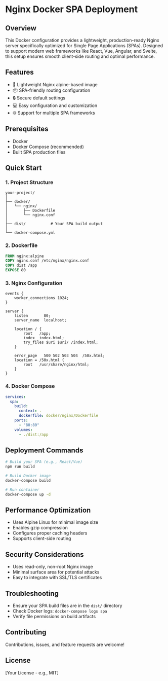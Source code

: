 # Nginx Docker SPA Deployment

## Overview
This Docker configuration provides a lightweight, production-ready Nginx server specifically optimized for Single Page Applications (SPAs). Designed to support modern web frameworks like React, Vue, Angular, and Svelte, this setup ensures smooth client-side routing and optimal performance.

## Features
- 🚀 Lightweight Nginx alpine-based image
- 📦 SPA-friendly routing configuration
- 🔒 Secure default settings
- 💻 Easy configuration and customization
- 🌐 Support for multiple SPA frameworks

## Prerequisites
- Docker
- Docker Compose (recommended)
- Built SPA production files

## Quick Start

### 1. Project Structure
```
your-project/
│
├── docker/
│   └── nginx/
│       ├── Dockerfile
│       └── nginx.conf
│
├── dist/           # Your SPA build output
│
└── docker-compose.yml
```

### 2. Dockerfile
```dockerfile
FROM nginx:alpine
COPY nginx.conf /etc/nginx/nginx.conf
COPY dist /app
EXPOSE 80
```

### 3. Nginx Configuration
```nginx
events {
    worker_connections 1024;
}

server {
    listen       80;
    server_name  localhost;
    
    location / {
        root   /app;
        index  index.html;
        try_files $uri $uri/ /index.html;
    }
    
    error_page   500 502 503 504  /50x.html;
    location = /50x.html {
        root   /usr/share/nginx/html;
    }
}

```

### 4. Docker Compose
```yaml
services:
  spa:
    build:
      context: .
      dockerfile: docker/nginx/Dockerfile
    ports:
      - "80:80"
    volumes:
      - ./dist:/app
```

## Deployment Commands
```bash
# Build your SPA (e.g., React/Vue)
npm run build

# Build Docker image
docker-compose build

# Run container
docker-compose up -d
```

## Performance Optimization
- Uses Alpine Linux for minimal image size
- Enables gzip compression
- Configures proper caching headers
- Supports client-side routing

## Security Considerations
- Uses read-only, non-root Nginx image
- Minimal surface area for potential attacks
- Easy to integrate with SSL/TLS certificates

## Troubleshooting
- Ensure your SPA build files are in the `dist/` directory
- Check Docker logs: `docker-compose logs spa`
- Verify file permissions on build artifacts

## Contributing
Contributions, issues, and feature requests are welcome!

## License
[Your License - e.g., MIT]
```
